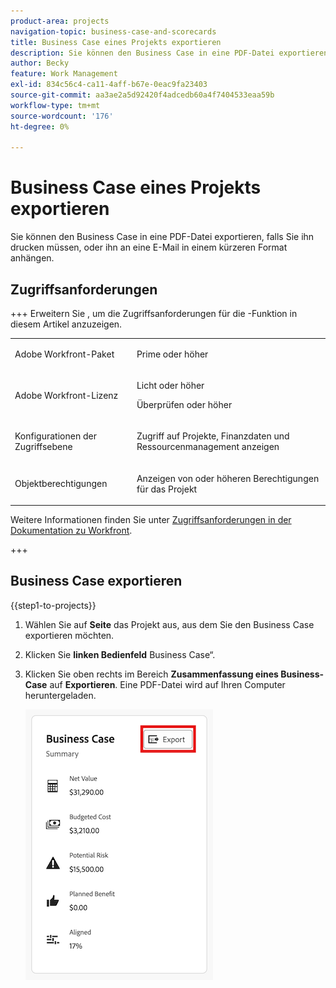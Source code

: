 ```yaml
---
product-area: projects
navigation-topic: business-case-and-scorecards
title: Business Case eines Projekts exportieren
description: Sie können den Business Case in eine PDF-Datei exportieren, für den Fall, dass Sie ihn drucken müssen, oder ihn in einem kürzeren Format an eine E-Mail anhängen.
author: Becky
feature: Work Management
exl-id: 834c56c4-ca11-4aff-b67e-0eac9fa23403
source-git-commit: aa3ae2a5d92420f4adcedb60a4f7404533eaa59b
workflow-type: tm+mt
source-wordcount: '176'
ht-degree: 0%

---
```


# Business Case eines Projekts exportieren

Sie können den Business Case in eine PDF-Datei exportieren, falls Sie ihn drucken müssen, oder ihn an eine E-Mail in einem kürzeren Format anhängen.

## Zugriffsanforderungen

+++ Erweitern Sie , um die Zugriffsanforderungen für die -Funktion in diesem Artikel anzuzeigen.

<table style="table-layout:auto"> 
 <col> 
 <col> 
 <tbody> 
  <tr> 
   <td role="rowheader"><p>Adobe Workfront-Paket</p></td> 
   <td> <p>Prime oder höher </p>  </td> 
  </tr> 
  <tr> 
   <td role="rowheader"><p>Adobe Workfront-Lizenz</p></td> 
   <td> 
   <p>Licht oder höher</p>
   <p>Überprüfen oder höher</p> </td> 
  </tr> 
  <tr> 
   <td role="rowheader">Konfigurationen der Zugriffsebene</td> 
   <td> <p>Zugriff auf Projekte, Finanzdaten und Ressourcenmanagement anzeigen</p> </td> 
  </tr> 
  <tr> 
   <td role="rowheader">Objektberechtigungen</td> 
   <td> <p>Anzeigen von oder höheren Berechtigungen für das Projekt</p> </td> 
  </tr> 
 </tbody> 
</table>

Weitere Informationen finden Sie unter [Zugriffsanforderungen in der Dokumentation zu Workfront](/help/quicksilver/administration-and-setup/add-users/access-levels-and-object-permissions/access-level-requirements-in-documentation.md).

+++

## Business Case exportieren

{{step1-to-projects}}

1. Wählen Sie auf **Seite** das Projekt aus, aus dem Sie den Business Case exportieren möchten.
1. Klicken Sie **linken Bedienfeld** Business Case“.
1. Klicken Sie oben rechts im Bereich **Zusammenfassung eines Business-Case** auf **Exportieren**. Eine PDF-Datei wird auf Ihren Computer heruntergeladen.

   ![Zusammenfassung eines Business-Case](assets/bc-summary.png)



